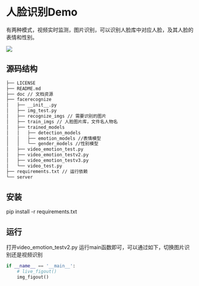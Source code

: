 # 人脸识别Demo
有两种模式，视频实时监测，图片识别，可以识别人脸库中对应人脸，及其人脸的表情和性别。

<img src="doc/result.jpg"></img>
## 源码结构

```bash
├── LICENSE
├── README.md
├── doc // 文档资源
├── facerecognize
│   ├── __init__.py
│   ├── img_test.py
│   ├── recognize_imgs // 需要识别的图片
│   ├── train_imgs // 人脸图片库，文件名人物名
│   ├── trained_models
│   │   ├── detection_models 
│   │   ├── emotion_models //表情模型
│   │   └── gender_models //性别模型
│   ├── video_emotion_test.py
│   ├── video_emotion_testv2.py
│   ├── video_emotion_testv3.py
│   └── video_test.py
├── requirements.txt // 运行依赖
└── server
```

## 安装
pip install -r requirements.txt

## 运行
打开video_emotion_testv2.py
运行main函数即可，可以通过如下，切换图片识别还是视频识别
```python
if __name__ == '__main__':
    # live_figout()
    img_figout()
```